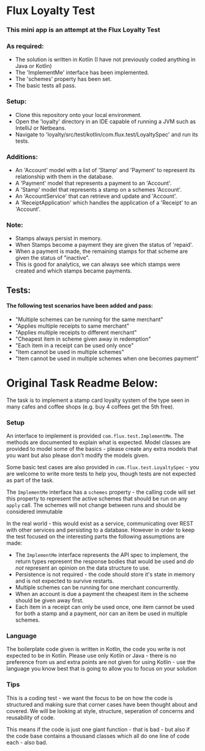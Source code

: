 # Flux Loyalty Test

### This mini app is an attempt at the Flux Loyalty Test

### As required:
- The solution is written in Kotlin (I have not previously coded anything in Java or Kotlin)
- The 'ImplementMe' interface has been implemented.
- The 'schemes' property has been set.
- The basic tests all pass.

### Setup:
- Clone this repository onto your local environment.
- Open the 'loyalty' directory in an IDE capable of running a JVM such as IntelliJ or Netbeans.
- Navigate to 'loyalty/src/test/kotlin/com.flux.test/LoyaltySpec' and run its tests.

### Additions:
- An 'Account' model with a list of 'Stamp' and 'Payment' to represent its relationship with them in the database.
- A 'Payment' model that represents a payment to an 'Account'.
- A 'Stamp' model that represents a stamp on a schemes 'Account'.
- An 'AccountService' that can retrieve and update and 'Account'.
- A 'ReceiptApplication' which handles the application of a 'Receipt' to an 'Account'.

### Note:
- Stamps always persist in memory.
- When Stamps become a payment they are given the status of 'repaid'.
- When a payment is made, the remaining stamps for that scheme are given the status of "inactive".
- This is good for analytics, we can always see which stamps were created and which stamps became payments.

## Tests:
#### The following test scenarios have been added and pass:
- "Multiple schemes can be running for the same merchant"
- "Applies multiple receipts to same merchant"
- "Applies multiple receipts to different merchant"
- "Cheapest item in scheme given away in redemption"
- "Each item in a receipt can be used only once"
- "Item cannot be used in multiple schemes"
- "Item cannot be used in multiple schemes when one becomes payment"

# Original Task Readme Below:
 
The task is to implement a stamp card loyalty system of the type seen in many cafes and coffee shops (e.g. buy 4 coffees get the 5th free).

### Setup
An interface to implement is provided `com.flux.test.ImplementMe`.  The methods are documented to explain what is expected.  Model classes are provided to model some of the basics - please create any extra models that you want but also please don't modify the models given.

Some basic test cases are also provided in `com.flux.test.LoyaltySpec` - you are welcome to write more tests to help you, though tests are not expected as part of the task.

The `ImplementMe` interface has a `schemes` property - the calling code will set this property to represent the active schemes that should be run on any `apply` call.  The schemes will not change between runs and should be considered immutable


In the real world - this would exist as a service, communicating over REST with other services and persisting to a database.  However in order to keep the test focused on the interesting parts the following assumptions are made:
* The `ImplementMe` interface represents the API spec to implement, the return types represent the response bodies that would be used and *do not* represent an opinion on the data structure to use.
* Persistence is not required - the code should store it's state in memory and is not expected to survive restarts.
* Multiple schemes can be running for one merchant concurrently.
* When an account is due a payment the cheapest item in the scheme should be given away first.
* Each item in a receipt can only be used once, one item cannot be used for both a stamp and a payment, nor can an item be used in multiple schemes.


### Language

The boilerplate code given is written in Kotlin, the code you write is not expected to be in Kotlin.  Please use only Kotlin or Java - there is no preference from us and extra points are not given for using Kotlin - use the language you know best that is going to allow you to focus on your solution

### Tips
This is a coding test - we want the focus to be on how the code is structured and making sure that corner cases have been thought about and covered.  We will be looking at style, structure, seperation of concerns and reusability of code.

This means if the code is just one giant function - that is bad - but also if the code base contains a thousand classes which all do one line of code each - also bad.   